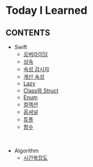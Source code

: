 # Today I Learned

## CONTENTS

- Swift
  <!-- - [타입캐스팅](./Swift/%08Typecasting/README.md) -->
  <!-- - [다형성](./Swift/Polymorphism/README.md) -->
  - [오버라이딩](./Swift/Overriding/README.md)
  - [상속](./Swift/Inheritance/README.md)
  - [속성 감시자](./Swift/PropertyObserver/README.md)
  - [계산 속성](./Swift/ComputedProperties/README.md)
  - [Lazy](./Swift/Lazy/README.md)
  - [Class와 Struct](./Swift/ClassAndStruct/README.md)
  - [Enum](./Swift/Enum/README.md)
  - [컬렉션](./Swift/Collection/README.md)
  - [옵셔널](./Swift/Optional/README.md)
  - [튜플](./Swift/Tuple/README.md)
  - [함수](./Swift/Function/README.md)

<br/>

- Algorithm
  - [시간복잡도](./Algorithm/TimeComplexity/README.md)
  <!-- - [공간복잡도](./Algorithm/SpaceComplexity/README.md) -->
